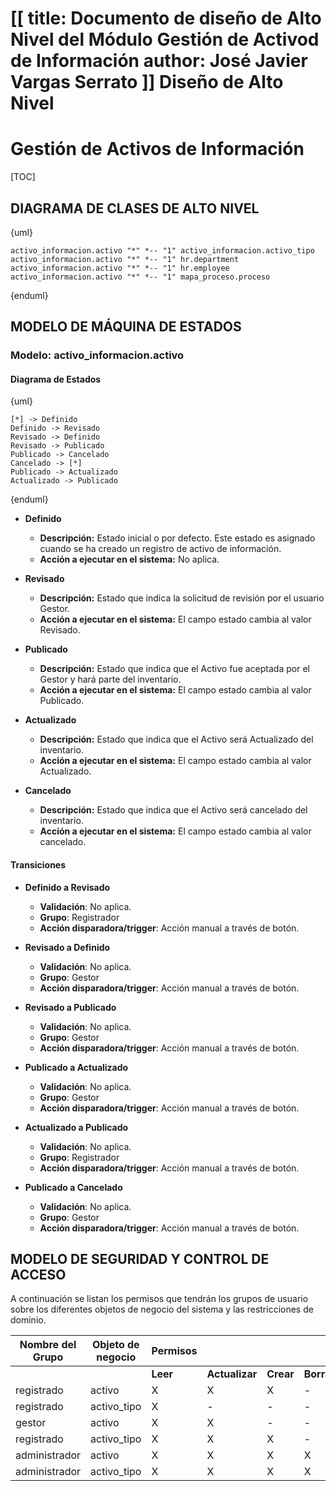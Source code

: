 [[
title: Documento de diseño de Alto Nivel del Módulo Gestión de Activod de Información
author: José Javier Vargas Serrato
]]
Diseño de Alto Nivel
====================

Gestión de Activos de Información
============================

[TOC]

DIAGRAMA DE CLASES DE ALTO NIVEL
--------------------------------

{uml}

    activo_informacion.activo "*" *-- "1" activo_informacion.activo_tipo
    activo_informacion.activo "*" *-- "1" hr.department
    activo_informacion.activo "*" *-- "1" hr.employee
    activo_informacion.activo "*" *-- "1" mapa_proceso.proceso

{enduml}

MODELO DE MÁQUINA DE ESTADOS
----------------------------

### Modelo: activo_informacion.activo

#### Diagrama de Estados

{uml}

    [*] -> Definido
    Definido -> Revisado
    Revisado -> Definido
    Revisado -> Publicado
    Publicado -> Cancelado
    Cancelado -> [*]
    Publicado -> Actualizado
    Actualizado -> Publicado

{enduml}

- **Definido**
    - **Descripción:** Estado inicial o por defecto. Este estado es asignado cuando se ha creado un registro de activo de información.
    - **Acción a ejecutar en el sistema:** No aplica.

- **Revisado**
    - **Descripción:** Estado que indica la solicitud de revisión por el usuario Gestor.
    - **Acción a ejecutar en el sistema:** El campo estado cambia al valor Revisado.

- **Publicado**
    - **Descripción:** Estado que indica que el Activo fue aceptada por el Gestor y hará parte del inventario.
    - **Acción a ejecutar en el sistema:** El campo estado cambia al valor Publicado.

- **Actualizado**
    - **Descripción:** Estado que indica que el Activo será Actualizado del inventario.
    - **Acción a ejecutar en el sistema:** El campo estado cambia al valor Actualizado.

- **Cancelado**
    - **Descripción:** Estado que indica que el Activo será cancelado del inventario.
    - **Acción a ejecutar en el sistema:** El campo estado cambia al valor cancelado.

#### Transiciones

- **Definido a Revisado**
    - **Validación**:  No aplica.
    - **Grupo**: Registrador
    - **Acción disparadora/trigger**: Acción manual a través de botón.

- **Revisado a Definido**
    - **Validación**: No aplica.
    - **Grupo**: Gestor
    - **Acción disparadora/trigger**: Acción manual a través de botón.

- **Revisado a Publicado**
    - **Validación**: No aplica.
    - **Grupo**: Gestor
    - **Acción disparadora/trigger**: Acción manual a través de botón.

- **Publicado a Actualizado**
    - **Validación**: No aplica.
    - **Grupo**: Gestor
    - **Acción disparadora/trigger**: Acción manual a través de botón.

- **Actualizado a Publicado**
    - **Validación**: No aplica.
    - **Grupo**: Registrador
    - **Acción disparadora/trigger**: Acción manual a través de botón.

- **Publicado a Cancelado**
    - **Validación**: No aplica.
    - **Grupo**: Gestor
    - **Acción disparadora/trigger**: Acción manual a través de botón.


MODELO DE SEGURIDAD Y CONTROL DE ACCESO
---------------------------------------

A continuación se listan los permisos que tendrán los grupos de usuario sobre los diferentes objetos de negocio del sistema y las restricciones de dominio.
<center>

|Nombre del Grupo|Objeto de negocio|Permisos||||Restricciones de dominio|
|--------|-------|--------|-------|--------|-------|-------|
|||**Leer**|**Actualizar**|**Crear**|**Borrar**||
|registrado|activo|X|X|X|-|-|
|registrado|activo_tipo|X|-|-|-|-|
|gestor|activo|X|X|-|-|-|
|registrado|activo_tipo|X|X|X|-|-|
|administrador|activo|X|X|X|X|-|
|administrador|activo_tipo|X|X|X|X|-|



</center>
